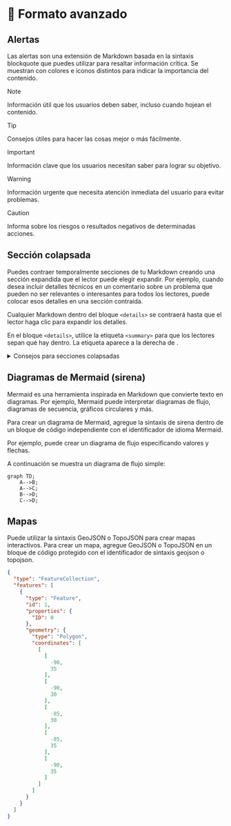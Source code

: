 # 🐙  Formato avanzado

## Alertas

Las alertas son una extensión de Markdown basada en la sintaxis blockquote que puedes utilizar para resaltar información crítica. Se muestran con colores e iconos distintos para indicar la importancia del contenido.

> [!NOTE]
> Información útil que los usuarios deben saber, incluso cuando hojean el contenido.

> [!TIP]
> Consejos útiles para hacer las cosas mejor o más fácilmente.

> [!IMPORTANT]
> Información clave que los usuarios necesitan saber para lograr su objetivo.

> [!WARNING]
> Información urgente que necesita atención inmediata del usuario para evitar problemas.

> [!CAUTION]
> Informa sobre los riesgos o resultados negativos de determinadas acciones.

## Sección colapsada

Puedes contraer temporalmente secciones de tu Markdown creando una sección expandida que el lector puede elegir expandir. Por ejemplo, cuando desea incluir detalles técnicos en un comentario sobre un problema que pueden no ser relevantes o interesantes para todos los lectores, puede colocar esos detalles en una sección contraída.

Cualquier Markdown dentro del bloque `<details>` se contraerá hasta que el lector haga clic para expandir los detalles.

En el bloque `<details>`, utilice la etiqueta `<summary>` para que los lectores sepan qué hay dentro. La etiqueta aparece a la derecha de .

<details>

<summary>Consejos para secciones colapsadas</summary>

### Puedes agregar un encabezado

Puedes añadir texto dentro de una sección contraída.

También puedes añadir una imagen o un bloque de código.

```ruby
   "Hola Mundo"
```

</details>

## Diagramas de Mermaid (sirena)

Mermaid es una herramienta inspirada en Markdown que convierte texto en diagramas. Por ejemplo, Mermaid puede interpretar diagramas de flujo, diagramas de secuencia, gráficos circulares y más.

Para crear un diagrama de Mermaid, agregue la sintaxis de sirena dentro de un bloque de código independiente con el identificador de idioma Mermaid.

Por ejemplo, puede crear un diagrama de flujo especificando valores y flechas.

A continuación se muestra un diagrama de flujo simple:

```mermaid
graph TD;
    A-->B;
    A-->C;
    B-->D;
    C-->D;
```

## Mapas

Puede utilizar la sintaxis GeoJSON o TopoJSON para crear mapas interactivos. Para crear un mapa, agregue GeoJSON o TopoJSON en un bloque de código protegido con el identificador de sintaxis geojson o topojson.

```geojson
{
  "type": "FeatureCollection",
  "features": [
    {
      "type": "Feature",
      "id": 1,
      "properties": {
        "ID": 0
      },
      "geometry": {
        "type": "Polygon",
        "coordinates": [
          [
            [
              -90,
              35
            ],
            [
              -90,
              30
            ],
            [
              -85,
              30
            ],
            [
              -85,
              35
            ],
            [
              -90,
              35
            ]
          ]
        ]
      }
    }
  ]
}
```
